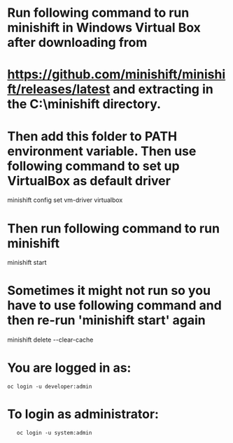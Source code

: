 # Run following command to run minishift in Windows Virtual Box after downloading from 
# https://github.com/minishift/minishift/releases/latest and extracting in the C:\minishift directory.
# Then add this folder to PATH environment variable. Then use following command to set up VirtualBox as default driver
minishift config set vm-driver virtualbox
# Then run following command to run minishift
minishift start

# Sometimes it might not run so you have to use following command and then re-run 'minishift start' again
minishift delete --clear-cache

# You are logged in as:
```
oc login -u developer:admin
```
# To login as administrator:
```
   oc login -u system:admin
```
